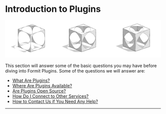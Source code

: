 # Introduction to Plugins

![](../.gitbook/assets/c3.PNG)

This section will answer some of the basic questions you may have before diving into Formit Plugins. Some of the questions we will answer are:

* [What Are Plugins?](introduction/what-are-plugins.md)
* [Where Are Plugins Available?](introduction/where-are-they-available.md)
* [Are Plugins Open Source?](introduction/are-plugins-open-source.md)
* [How Do I Connect to Other Services?](introduction/how-do-i-connect-to-other-services.md)
* [How to Contact Us if You Need Any Help?](introduction/how-to-contact-us.md)

****



&#x20;
